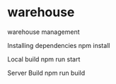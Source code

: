 # warehouse
warehouse management

Installing dependencies
npm install

Local build
npm run start

Server Build
npm run build
